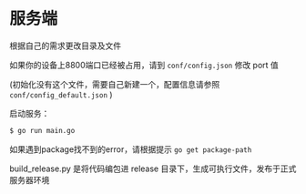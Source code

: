 # 服务端

根据自己的需求更改目录及文件

如果你的设备上8800端口已经被占用，请到 `conf/config.json` 修改 port 值

(初始化没有这个文件，需要自己新建一个，配置信息请参照 `conf/config_default.json` )

启动服务：

``` bash
$ go run main.go
```
如果遇到package找不到的error，请根据提示 `go get package-path`

build_release.py 是将代码编包进 release 目录下，生成可执行文件，发布于正式服务器环境
